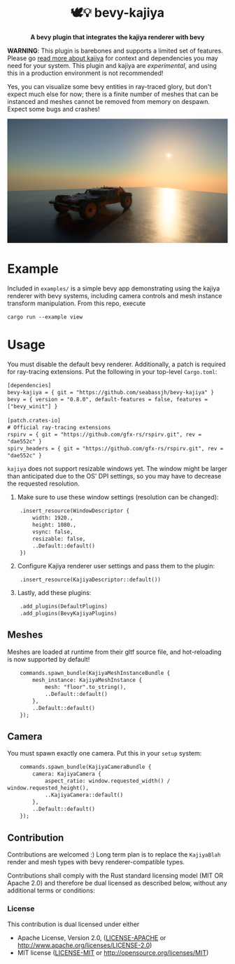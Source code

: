 <div align="center">

# 🕊️💡 bevy-kajiya 
**A bevy plugin that integrates the kajiya renderer with bevy**
</div>

**WARNING**: This plugin is barebones and supports a limited set of features. Please go [read more about kajiya](https://github.com/EmbarkStudios/kajiya) for context and dependencies you may need for your system.  This plugin and kajiya are *experimental*, and using this in a production environment is not recommended!

Yes, you can visualize some bevy entities in ray-traced glory, but don't expect much else for now; there is a finite number of meshes that can be instanced and meshes cannot be removed from memory on despawn.  Expect some bugs and crashes!

![alt text](https://github.com/seabassjh/bevy-kajiya/blob/integrate-kajiya-update/assets/screenshots/screenshot.png)

# Example

Included in `examples/` is a simple bevy app demonstrating using the kajiya renderer with bevy systems, including camera controls and mesh instance transform manipulation. From this repo, execute
```
cargo run --example view
```

# Usage

You must disable the default bevy renderer.  Additionally, a patch is required for ray-tracing extensions. Put the following in your top-level `Cargo.toml`:

```
[dependencies]
bevy-kajiya = { git = "https://github.com/seabassjh/bevy-kajiya" }
bevy = { version = "0.8.0", default-features = false, features = ["bevy_winit"] }

[patch.crates-io]
# Official ray-tracing extensions
rspirv = { git = "https://github.com/gfx-rs/rspirv.git", rev = "dae552c" }
spirv_headers = { git = "https://github.com/gfx-rs/rspirv.git", rev = "dae552c" }
```

`kajiya` does not support resizable windows yet.  The window might be larger than anticipated due to the OS' DPI settings, so you may have to decrease the requested resolution.  

1. Make sure to use these window settings (resolution can be changed):
```
    .insert_resource(WindowDescriptor {
        width: 1920.,
        height: 1080.,
        vsync: false,
        resizable: false,
        ..Default::default()
    })
```
2. Configure Kajiya renderer user settings and pass them to the plugin:
```
    .insert_resource(KajiyaDescriptor::default())
```

3. Lastly, add these plugins:
```
    .add_plugins(DefaultPlugins)
    .add_plugins(BevyKajiyaPlugins)
```

## Meshes

Meshes are loaded at runtime from their gltf source file, and hot-reloading is now supported by default!

```
    commands.spawn_bundle(KajiyaMeshInstanceBundle {
        mesh_instance: KajiyaMeshInstance {
            mesh: "floor".to_string(),
            ..Default::default()
        },
        ..Default::default()
    });
```

## Camera

You must spawn exactly one camera.  Put this in your `setup` system:

```
    commands.spawn_bundle(KajiyaCameraBundle {
        camera: KajiyaCamera {
            aspect_ratio: window.requested_width() / window.requested_height(),
            ..KajiyaCamera::default()
        },
        ..Default::default()
    });
```

## Contribution
Contributions are welcomed :) Long term plan is to replace the `KajiyaBlah` render and mesh types with bevy renderer-compatible types.

Contributions shall comply with the Rust standard licensing model (MIT OR Apache 2.0) and therefore be dual licensed as described below, without any additional terms or conditions:

### License

This contribution is dual licensed under either

* Apache License, Version 2.0, ([LICENSE-APACHE](LICENSE-APACHE) or <http://www.apache.org/licenses/LICENSE-2.0>)
* MIT license ([LICENSE-MIT](LICENSE-MIT) or <http://opensource.org/licenses/MIT>)
